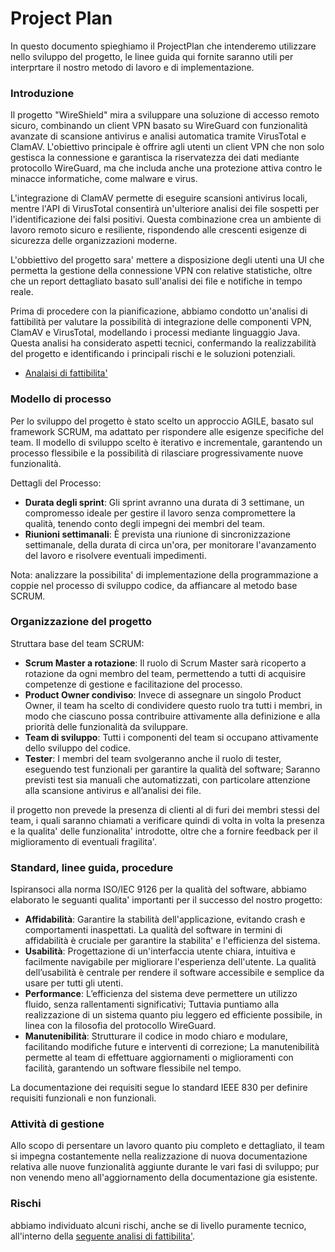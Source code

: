 # Project Plan
In questo documento spieghiamo il ProjectPlan che intenderemo utilizzare  nello sviluppo del progetto, le linee guida qui fornite saranno utili per interprtare il nostro metodo di lavoro e di implementazione.

### Introduzione
Il progetto "WireShield" mira a sviluppare una soluzione di accesso remoto sicuro, combinando un client VPN basato su WireGuard con funzionalità avanzate di scansione antivirus e analisi automatica tramite VirusTotal e ClamAV. L'obiettivo principale è offrire agli utenti un client VPN che non solo gestisca la connessione e garantisca la riservatezza dei dati mediante protocollo WireGuard, ma che includa anche una protezione attiva contro le minacce informatiche, come malware e virus.

L'integrazione di ClamAV permette di eseguire scansioni antivirus locali, mentre l'API di VirusTotal consentirà un'ulteriore analisi dei file sospetti per l'identificazione dei falsi positivi. Questa combinazione crea un ambiente di lavoro remoto sicuro e resiliente, rispondendo alle crescenti esigenze di sicurezza delle organizzazioni moderne.

L'obbiettivo del progetto sara' mettere a disposizione degli utenti una UI che permetta la gestione della connessione VPN con relative statistiche, oltre che un report dettagliato basato sull'analisi dei file e notifiche in tempo reale.

Prima di procedere con la pianificazione, abbiamo condotto un'analisi di fattibilità per valutare la possibilità di integrazione delle componenti VPN, ClamAV e VirusTotal, modellando i processi mediante linguaggio Java. Questa analisi ha considerato aspetti tecnici, confermando la realizzabilità del progetto e identificando i principali rischi e le soluzioni potenziali.

- [Analaisi di fattibilita'](https://github.com/LorenzoGallizioli/WireShield/blob/main/docs/AnalisiFattibilit%C3%A0.md)

### Modello di processo
Per lo sviluppo del progetto è stato scelto un approccio AGILE, basato sul framework SCRUM, ma adattato per rispondere alle esigenze specifiche del team. Il modello di sviluppo scelto è iterativo e incrementale, garantendo un processo flessibile e la possibilità di rilasciare progressivamente nuove funzionalità.

Dettagli del Processo:
- **Durata degli sprint**: Gli sprint avranno una durata di 3 settimane, un compromesso ideale per gestire il lavoro senza compromettere la qualità, tenendo conto degli impegni dei membri del team.
- **Riunioni settimanali**: È prevista una riunione di sincronizzazione settimanale, della durata di circa un'ora, per monitorare l'avanzamento del lavoro e risolvere eventuali impedimenti.

Nota: analizzare la possibilita' di implementazione della programmazione a coppie nel processo di sviluppo codice, da affiancare al metodo base SCRUM.

### Organizzazione del progetto

Struttara base del team SCRUM:
- **Scrum Master a rotazione**: Il ruolo di Scrum Master sarà ricoperto a rotazione da ogni membro del team, permettendo a tutti di acquisire competenze di gestione e facilitazione del processo.
- **Product Owner condiviso**: Invece di assegnare un singolo Product Owner, il team ha scelto di condividere questo ruolo tra tutti i membri, in modo che ciascuno possa contribuire attivamente alla definizione e alla priorità delle funzionalità da sviluppare.
- **Team di sviluppo**: Tutti i componenti del team si occupano attivamente dello sviluppo del codice.
- **Tester**: I membri del team svolgeranno anche il ruolo di tester, eseguendo test funzionali per garantire la qualità del software; Saranno previsti test sia manuali che automatizzati, con particolare attenzione alla scansione antivirus e all’analisi dei file. 

il progetto non prevede la presenza di clienti al di furi dei membri stessi del team, i quali saranno chiamati a verificare quindi di volta in volta la presenza e la qualita' delle funzionalita' introdotte, oltre che a fornire feedback per il miglioramento di eventuali fragilita'.

### Standard, linee guida, procedure
Ispiransoci alla norma ISO/IEC 9126 per la qualità del software, abbiamo elaborato le seguanti qualita' importanti per il successo del nostro progetto:

- **Affidabilità**: Garantire la stabilità dell'applicazione, evitando crash e comportamenti inaspettati. La qualità del software in termini di affidabilità è cruciale per garantire la stabilita' e l'efficienza del sistema.
- **Usabilità**: Progettazione di un'interfaccia utente chiara, intuitiva e facilmente navigabile per migliorare l'esperienza dell'utente. La qualità dell’usabilità è centrale per rendere il software accessibile e semplice da usare per tutti gli utenti.
- **Performance**: L’efficienza del sistema deve permettere un utilizzo fluido, senza rallentamenti significativi; Tuttavia puntiamo alla realizzazione di un sistema quanto piu leggero ed efficiente possibile, in linea con la filosofia del protocollo WireGuard.
- **Manutenibilità**: Strutturare il codice in modo chiaro e modulare, facilitando modifiche future e interventi di correzione; La manutenibilità permette al team di effettuare aggiornamenti o miglioramenti con facilità, garantendo un software flessibile nel tempo.

La documentazione dei requisiti segue lo standard IEEE 830 per definire requisiti funzionali e non funzionali.

### Attività di gestione
Allo scopo di persentare un lavoro quanto piu completo e dettagliato, il team si impegna costantemente nella realizzazione di nuova documentazione relativa alle nuove funzionalità aggiunte durante le vari fasi di sviluppo; pur non venendo meno all'aggiornamento della documentazione gia esistente.

### Rischi
abbiamo individuato alcuni rischi, anche se di livello puramente tecnico, all'interno della [seguente analisi di fattibilita'](https://github.com/LorenzoGallizioli/WireShield/blob/main/docs/AnalisiFattibilit%C3%A0.md).


### 